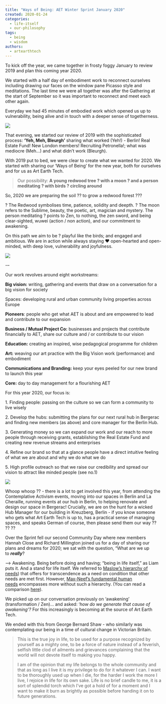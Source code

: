 ```yaml
---
title: "Ways of Being: AET Winter Sprint January 2020"
created: 2020-01-24
categories: 
  - life-itself
  - our-philosophy
tags: 
  - being
  - wisdom
authors: 
  - artearthtech
---
```


To kick off the year, we came together in frosty foggy January to review 2019 and plan this coming year 2020.

We started with a half day of embodiment work to reconnect ourselves including drawing our faces on the window pane Picasso style and meditations. The last time we were all together was after the Gathering at the start of September so it was important to reconnect and meet each other again.

Everyday we had 45 minutes of embodied work which opened us up to vulnerability, being alive and in touch with a deeper sense of togetherness.

![](assets/images/2020-2-02-blog-aet-team-faces-window.JPG)

That evening, we started our review of 2019 with the sophisticated process: **‘Yeh, Meh, Bleurgh’** sharing what worked (Yeh!) - Berlin! Real Estate Fund! New London members! Recruiting Petronella!; what was mediocre (Meh…) and what didn’t work (Bleurgh).

With 2019 put to bed, we were clear to create what we wanted for 2020. We started with sharing our ‘Ways of Being’ for the new year, both for ourselves and for us as Art Earth Tech.

> Our possibility: **A young redwood tree ? with a moon ? and a person meditating ? with birds ? circling around**

So, 2020 we are preparing the soil ?? to grow a redwood forest ???

? The Redwood symbolises time, patience, solidity and deepth. ? The moon refers to the Sublime, beauty, the poetic, art, magician and mystery. The person meditating ? points to Zen, to nothing, the zen sword, and being clear-sighted, wuwei (action / non action), and our commitment to awakening.

On this path we aim to be ? playful like the birds; and engaged and ambitious. We are in action while always staying ❤️ open-hearted and open-minded, with deep love, vulnerability and joyfulness.

![](assets/images/2020-02-02-blog-aet-ways-of-being.JPG)

\-–

Our work revolves around eight workstreams:

**Big vision:** writing, gathering and events that draw on a conversation for a big vision for society

Spaces: developing rural and urban community living properties across Europe

**Pioneers**: people who get what AET is about and are empowered to lead and contribute to our expansion

**Business / Mutual Project Co:** businesses and projects that contribute financially to AET, share our culture and / or contribute to our vision

**Education:** creating an inspired, wise pedagogical programme for children

**Art:** weaving our art practice with the Big Vision work (performance) and embodiment

**Communications and Branding:** keep your eyes peeled for our new brand to launch this year

**Core:** day to day management for a flourishing AET

For this year 2020, our focus is:

1\. Finding people: passing on the culture so we can form a community to live wisely

2\. Develop the hubs: submitting the plans for our next rural hub in Bergerac and finding new members (as above) and core manager for the Berlin Hub.

3\. Generating money so we can expand our work and our reach to more people through receiving grants, establishing the Real Estate Fund and creating new revenue streams and enterprises

4\. Refine our brand so that at a glance people have a direct intuitive feeling of what we are about and why we do what we do

5\. High profile outreach so that we raise our credibility and spread our vision to attract like minded people (see no.1)

![](assets/images/2020-02-02-aet-focus-2020.JPG)

Whoop whoop ?? - there is a lot to get involved this year, from attending the Contemplative Activism events, moving into our spaces in Berlin and La Cheraille, running events at our hub in Berlin, to helping renovate and design our space in Bergerac! Crucially, we are on the hunt for a wicked Hub Manager for our building in Kreuzberg, Berlin - if you know someone who gets what Art Earth Tech is up to, has a practical sense of managing spaces, and speaks German of course, then please send them our way ?? ?? ??

Over the Sprint fell our second Community Day where new members Hannah Close and Richard Millington joined us for a day of sharing our plans and dreams for 2020; we sat with the question, “What are we up to **_really_**?

—> Awakening. Being before doing and having; “being in life itself,” as Liam puts it. And a stand for life itself. We referred to [Maslow’s hierarchy of needs](https://en.wikipedia.org/wiki/Maslow%27s_hierarchy_of_needs)) that offers for transcendence as a need on condition that other needs are met first. However, [Max-Neef’s fundamental human needs](https://en.wikipedia.org/wiki/Manfred_Max-Neef's_Fundamental_human_needs) encompasses more without such a hierarchy. (You can read a comparison [here](https://medium.com/@hwabtnoname/maslow-s-hierarchy-of-needs-vs-the-max-neef-model-of-human-scale-development-9ebebeabb215)).

We picked up on our conversation previously on ‘awakening’ (transformation / Zen)… and asked: ‘_how do we generate that cause of awakening’?_ For this increasingly is becoming at the source of Art Earth Tech.

We ended with this from George Bernard Shaw - who similarly was contemplating our being in a time of cultural change in Victorian Britain.

> This is the true joy in life, to be used for a purpose recognized by yourself as a mighty one, to be a force of nature instead of a feverish, selfish little clod of ailments and grievances complaining that the world will not devote itself to making you happy.
> 
> I am of the opinion that my life belongs to the whole community and that as long as I live it is my privilege to do for it whatever I can. I want to be thoroughly used up when I die, for the harder I work the more I live, I rejoice in life for its own sake. Life is no brief candle to me, it is a sort of splendid torch which I’ve got a hold of for a moment and I want to make it burn as brightly as possible before handing it on to future generations.
